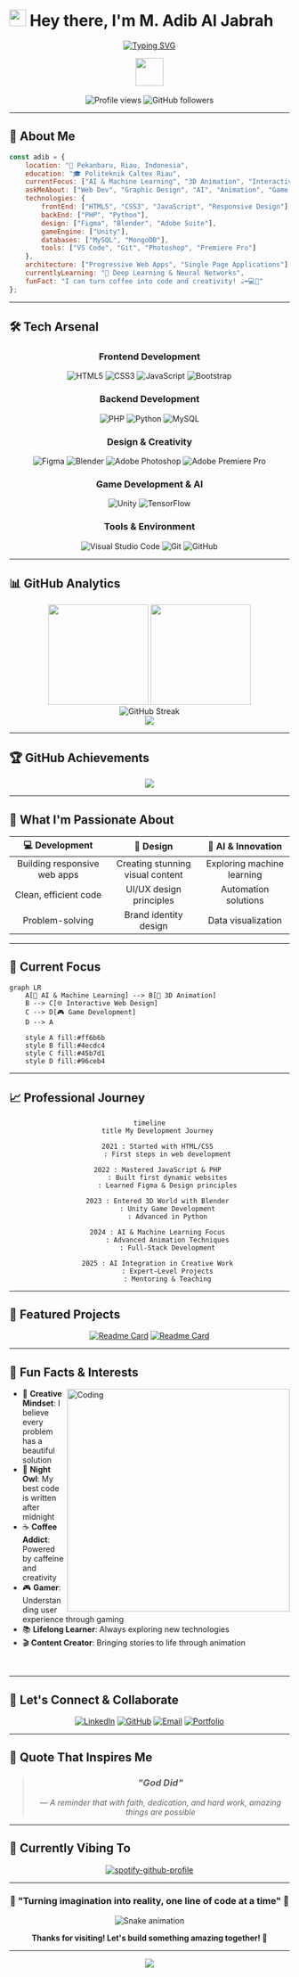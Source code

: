 # <img src="https://raw.githubusercontent.com/iampavangandhi/iampavangandhi/master/gifs/Hi.gif" width="30px"> Hey there, I'm **M. Adib Al Jabrah**

<div align="center">
  
[![Typing SVG](https://readme-typing-svg.herokuapp.com?font=Fira+Code&size=22&duration=3000&pause=1000&color=3F7CAC&center=true&vCenter=true&width=600&lines=Creative+Developer+%26+Designer;AI+Enthusiast+%26+Innovator;Bringing+Ideas+to+Digital+Life;Always+Learning%2C+Always+Creating)](https://git.io/typing-svg)

</div>

<div align="center">
  <img src="https://github.com/7oSkaaa/7oSkaaa/blob/main/Images/about_me.gif?raw=true" width="50px">
  <br><br>
  <img src="https://komarev.com/ghpvc/?username=adibjabrah&label=Profile%20views&color=0e75b6&style=flat" alt="Profile views" />
  <img src="https://img.shields.io/github/followers/adibjabrah?label=Followers&style=social" alt="GitHub followers" />
</div>

---

## 🎯 **About Me**

```javascript
const adib = {
    location: "📍 Pekanbaru, Riau, Indonesia",
    education: "🎓 Politeknik Caltex Riau",
    currentFocus: ["AI & Machine Learning", "3D Animation", "Interactive Web Design"],
    askMeAbout: ["Web Dev", "Graphic Design", "AI", "Animation", "Game Development"],
    technologies: {
        frontEnd: ["HTML5", "CSS3", "JavaScript", "Responsive Design"],
        backEnd: ["PHP", "Python"],
        design: ["Figma", "Blender", "Adobe Suite"],
        gameEngine: ["Unity"],
        databases: ["MySQL", "MongoDB"],
        tools: ["VS Code", "Git", "Photoshop", "Premiere Pro"]
    },
    architecture: ["Progressive Web Apps", "Single Page Applications"],
    currentlyLearning: "🧠 Deep Learning & Neural Networks",
    funFact: "I can turn coffee into code and creativity! ☕➡️💻🎨"
};
```

---

## 🛠️ **Tech Arsenal**

<div align="center">

### **Frontend Development**
![HTML5](https://img.shields.io/badge/HTML5-E34F26?style=for-the-badge&logo=html5&logoColor=white)
![CSS3](https://img.shields.io/badge/CSS3-1572B6?style=for-the-badge&logo=css3&logoColor=white)
![JavaScript](https://img.shields.io/badge/JavaScript-F7DF1E?style=for-the-badge&logo=javascript&logoColor=black)
![Bootstrap](https://img.shields.io/badge/Bootstrap-563D7C?style=for-the-badge&logo=bootstrap&logoColor=white)

### **Backend Development**
![PHP](https://img.shields.io/badge/PHP-777BB4?style=for-the-badge&logo=php&logoColor=white)
![Python](https://img.shields.io/badge/Python-3776AB?style=for-the-badge&logo=python&logoColor=white)
![MySQL](https://img.shields.io/badge/MySQL-005C84?style=for-the-badge&logo=mysql&logoColor=white)

### **Design & Creativity**
![Figma](https://img.shields.io/badge/Figma-F24E1E?style=for-the-badge&logo=figma&logoColor=white)
![Blender](https://img.shields.io/badge/blender-%23F5792A.svg?style=for-the-badge&logo=blender&logoColor=white)
![Adobe Photoshop](https://img.shields.io/badge/adobe%20photoshop-%2331A8FF.svg?style=for-the-badge&logo=adobe%20photoshop&logoColor=white)
![Adobe Premiere Pro](https://img.shields.io/badge/Adobe%20Premiere%20Pro-9999FF.svg?style=for-the-badge&logo=Adobe%20Premiere%20Pro&logoColor=white)

### **Game Development & AI**
![Unity](https://img.shields.io/badge/unity-%23000000.svg?style=for-the-badge&logo=unity&logoColor=white)
![TensorFlow](https://img.shields.io/badge/TensorFlow-%23FF6F00.svg?style=for-the-badge&logo=TensorFlow&logoColor=white)

### **Tools & Environment**
![Visual Studio Code](https://img.shields.io/badge/Visual%20Studio%20Code-0078d7.svg?style=for-the-badge&logo=visual-studio-code&logoColor=white)
![Git](https://img.shields.io/badge/git-%23F05033.svg?style=for-the-badge&logo=git&logoColor=white)
![GitHub](https://img.shields.io/badge/github-%23121011.svg?style=for-the-badge&logo=github&logoColor=white)

</div>

---

## 📊 **GitHub Analytics**

<div align="center">
  <img height="180em" src="https://github-readme-stats.vercel.app/api?username=adibjabrah&show_icons=true&theme=tokyonight&include_all_commits=true&count_private=true"/>
  <img height="180em" src="https://github-readme-stats.vercel.app/api/top-langs/?username=adibjabrah&layout=compact&langs_count=8&theme=tokyonight"/>
</div>

<div align="center">
  <img src="https://github-readme-streak-stats.herokuapp.com/?user=adibjabrah&theme=tokyonight" alt="GitHub Streak" />
</div>

<div align="center">
  <img src="https://github-readme-activity-graph.vercel.app/graph?username=adibjabrah&theme=tokyo-night&hide_border=true" />
</div>

---

## 🏆 **GitHub Achievements**

<div align="center">
  <img src="https://github-profile-trophy.vercel.app/?username=adibjabrah&theme=tokyonight&no-frame=true&no-bg=false&margin-w=4" />
</div>

---

## 🎨 **What I'm Passionate About**

<div align="center">

| 💻 **Development** | 🎨 **Design** | 🤖 **AI & Innovation** |
|:------------------:|:-------------:|:-----------------------:|
| Building responsive web apps | Creating stunning visual content | Exploring machine learning |
| Clean, efficient code | UI/UX design principles | Automation solutions |
| Problem-solving | Brand identity design | Data visualization |

</div>

---

## 🚀 **Current Focus**

```mermaid
graph LR
    A[🧠 AI & Machine Learning] --> B[🎥 3D Animation]
    B --> C[🌐 Interactive Web Design]
    C --> D[🎮 Game Development]
    D --> A
    
    style A fill:#ff6b6b
    style B fill:#4ecdc4
    style C fill:#45b7d1
    style D fill:#96ceb4
```

---

## 📈 **Professional Journey**

<div align="center">

```mermaid
timeline
    title My Development Journey
    
    2021 : Started with HTML/CSS
         : First steps in web development
    
    2022 : Mastered JavaScript & PHP
         : Built first dynamic websites
         : Learned Figma & Design principles
    
    2023 : Entered 3D World with Blender
         : Unity Game Development
         : Advanced in Python
    
    2024 : AI & Machine Learning Focus
         : Advanced Animation Techniques
         : Full-Stack Development
    
    2025 : AI Integration in Creative Work
         : Expert-Level Projects
         : Mentoring & Teaching
```

</div>

---

## 🎯 **Featured Projects**

<div align="center">

[![Readme Card](https://github-readme-stats.vercel.app/api/pin/?username=adibjabrah&repo=portfolio-website&theme=tokyonight)](https://github.com/adibjabrah/portfolio-website)
[![Readme Card](https://github-readme-stats.vercel.app/api/pin/?username=adibjabrah&repo=ai-image-generator&theme=tokyonight)](https://github.com/adibjabrah/ai-image-generator)

</div>

---

## 🌟 **Fun Facts & Interests**

<img align="right" alt="Coding" width="400" src="https://cdn.dribbble.com/users/1162077/screenshots/3848914/programmer.gif">

- 🎨 **Creative Mindset**: I believe every problem has a beautiful solution
- 🌙 **Night Owl**: My best code is written after midnight
- ☕ **Coffee Addict**: Powered by caffeine and creativity
- 🎮 **Gamer**: Understanding user experience through gaming
- 📚 **Lifelong Learner**: Always exploring new technologies
- 🎬 **Content Creator**: Bringing stories to life through animation

<br clear="both"/>

---

## 🤝 **Let's Connect & Collaborate**

<div align="center">

[![LinkedIn](https://img.shields.io/badge/LinkedIn-0077B5?style=for-the-badge&logo=linkedin&logoColor=white)](https://www.linkedin.com/in/m-adib-al-jabrah-b69495369)
[![GitHub](https://img.shields.io/badge/GitHub-100000?style=for-the-badge&logo=github&logoColor=white)](https://github.com/adibjabrah)
[![Email](https://img.shields.io/badge/Gmail-D14836?style=for-the-badge&logo=gmail&logoColor=white)](mailto:adibaljabrah@gmail.com)
[![Portfolio](https://img.shields.io/badge/Portfolio-FF5722?style=for-the-badge&logo=todoist&logoColor=white)](https://adibjabrah.com)

</div>

---

## 💭 **Quote That Inspires Me**

<div align="center">
  
> ### *"God Did"*
> 
> *— A reminder that with faith, dedication, and hard work, amazing things are possible*

</div>

---

## 🎵 **Currently Vibing To**

<div align="center">
  
[![spotify-github-profile](https://spotify-github-profile.vercel.app/api/view?uid=31k5kw6q7wbrt7odm67z7qnvr2qq&cover_image=true&theme=compact&show_offline=false&background_color=121212&interchange=false&bar_color=53b14f&bar_color_cover=false)](https://github.com/kittinan/spotify-github-profile)

</div>

---

<div align="center">
  
### 🌟 **"Turning imagination into reality, one line of code at a time"** 🌟

![Snake animation](https://github.com/adibjabrah/adibjabrah/blob/output/github-contribution-grid-snake.svg)

**Thanks for visiting! Let's build something amazing together! 🚀**

</div>

---

<div align="center">
  <img src="https://capsule-render.vercel.app/api?type=waving&color=gradient&height=60&section=footer"/>
</div>
